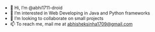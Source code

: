 - 👋 Hi, I’m @abhi1711-droid
- 👀 I’m interested in Web Developing in Java and Python frameworks
- 💞️ I’m looking to collaborate on small projects
- 📫 To reach me, mail me at abhisheksinha1709@gmail.com

